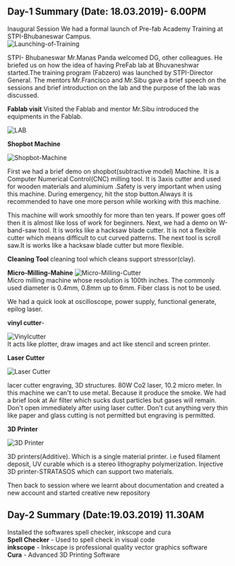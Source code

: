## Day-1 Summary (Date: 18.03.2019)- 6.00PM
Inaugural Session
We had a formal launch of Pre-fab Academy Training at STPI-Bhubaneswar Campus.   
![Launching-of-Training](launch.jpeg)   

STPI- Bhubaneswar Mr.Manas Panda welcomed DG, other colleagues. He briefed us on how the idea of having PreFab lab at Bhuvaneshwar started.The training program (Fabzero) was launched by STPI-Director General. 
The mentors Mr.Francisco and Mr.Sibu gave a brief speech on the sessions and brief introduction on the lab and the purpose of the lab was discussed.

**Fablab visit**
Visited the Fablab and mentor Mr.Sibu introduced the equipments in the Fablab.

![LAB](Fablab.jpg)

**Shopbot Machine**

![Shopbot-Machine](shopbot.jpg)

First we had a brief demo on shopbot(subtractive model) Machine. It is a Computer Numerical Control(CNC) milling tool. It is 3axis cutter and used for wooden materials and aluminium .Safety is very important when using this machine. During emergency, hit the stop button.Always it is recommended to have one more person while working with this machine.

This machine will work smoothly for more than ten years. If power goes off then it is almost like loss of work for beginners. Next, we had a demo on W-band-saw tool. It is works like a hacksaw blade cutter. It is not a flexible cutter which means difficult to cut curved patterns. The next tool is scroll saw.It is works like a hacksaw blade cutter but more flexible.

**Cleaning Tool** cleaning tool which cleans support stressor(clay).  

**Micro-Milling-Mahine** 
![Micro-Milling-Cutter](Mini-milling-machine.jpeg)      
Micro milling machine whose resolution is 100th inches. The commonly used diameter is 0.4mm, 0.8mm up to 6mm. Fiber class is not to be used.

We had a quick look at oscilloscope, power supply, functional generate, epilog laser. 

**vinyl cutter**-   

![Vinylcutter](vinyl-cutter.jpeg)      
 It acts like plotter, draw images and act like stencil and screen printer.  

**Laser Cutter** 

![Laser Cutter](laser-cutter.jpeg)  

lacer cutter engraving, 3D structures. 80W Co2 laser, 10.2 micro meter. In this machine we can't to use metal. Because it produce the smoke. We had a brief look at Air filter which sucks dust particles but gases will remain. Don't open immediately after using laser cutter. Don't cut anything very thin like paper and glass cutting is not permitted but engraving is permitted.

**3D Printer** 

![3D Printer](3Dprinter.jpeg) 

3D printers(Additive). Which is a single material printer. i.e fused filament deposit, UV curable which is a stereo lithography polymerization. Injective 3D printer-STRATASOS which can support two materials.

Then back to session where we learnt about documentation and created a new account and started creative new repository

## Day-2 Summary (Date:19.03.2019) 11.30AM
     
Installed the softwares spell checker, inkscope and cura   
 **Spell Checker** - Used to spell check in visual code   
 **inkscope** - Inkscape is professional quality vector graphics software   
 **Cura** - Advanced 3D Printing Software   


